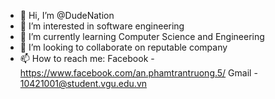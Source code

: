 - 👋 Hi, I’m @DudeNation
- 👀 I’m interested in software engineering
- 🌱 I’m currently learning Computer Science and Engineering
- 💞️ I’m looking to collaborate on reputable company
- 📫 How to reach me: 
Facebook - https://www.facebook.com/an.phamtrantruong.5/
Gmail - 10421001@student.vgu.edu.vn

<!---
DudeNation/DudeNation is a ✨ special ✨ repository because its `README.md` (this file) appears on your GitHub profile.
You can click the Preview link to take a look at your changes.
--->

